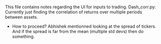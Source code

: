 
This file contains notes regarding the UI for inputs to trading.
Dash_corr.py: Currently just finding the correlation of returns over multiple periods between assets.
- How to proceed? Abhishek mentionned looking at the spread of tickers.
    And if the spread is far from the mean (multiple std devs) then do something.